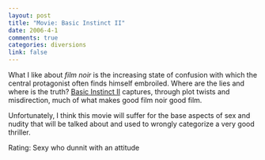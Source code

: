 ```yaml
--- 
layout: post
title: "Movie: Basic Instinct II"
date: 2006-4-1
comments: true
categories: diversions
link: false
---
```

What I like about <i>film noir</i> is the increasing state of confusion with which the central protagonist often finds himself embroiled. Where are the lies and where is the truth? <a href="http://imdb.com/title/tt0430912" title="Basic Instinct II">Basic Instinct II</a> captures, through plot twists and misdirection, much of what makes good film noir good film.

Unfortunately, I think this movie will suffer for the base aspects of sex and nudity that will be talked about and used to wrongly categorize a very good thriller.

Rating: Sexy who dunnit with an attitude
